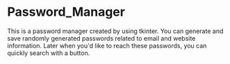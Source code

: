 # Password_Manager

This is a password manager created by using tkinter. You can generate and save randomly generated passwords related to email and website information.
Later when you'd like to reach these passwords, you can quickly search with a button.
